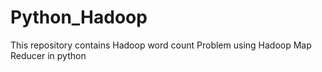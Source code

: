 # Python_Hadoop
This repository contains Hadoop word count Problem using Hadoop Map Reducer in python
